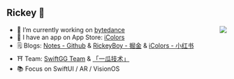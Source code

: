 ## Rickey 👋

<img align="right" src="https://github-readme-stats.vercel.app/api?username=RickeyBoy&hide=contribs&count_private=true&show_icons=true)](https://github.com/anuraghazra/github-readme-stats" />

- 🔭 I’m currently working on [bytedance](https://www.bytedance.com)
- 🌱 I have an app on App Store:  [iColors](https://apps.apple.com/app/id6448422065)
- 🗒 Blogs: [Notes - Github](https://github.com/RickeyBoy/Rickey-iOS-Notes) & [RickeyBoy - 掘金](https://juejin.cn/user/2928754706626136) & [iColors - 小红书](https://www.xiaohongshu.com/user/profile/5ba1fd6fb1060900019cb284) 
- ⛩️ Team: [SwiftGG Team](https://github.com/SwiftGGTeam) & [「一瓜技术」](https://www.desgard.com/qrcode)
- 📚 Focus on SwiftUI / AR / VisionOS